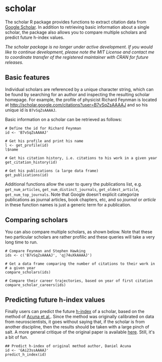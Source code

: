 # scholar

The scholar R package provides functions to extract citation data from [Google Scholar](http://scholar.google.com).  In addition to retrieving basic information about a single scholar, the package also allows you to compare multiple scholars and predict future h-index values.

*The scholar package is no longer under active development.  If you would like to continue development, please note the MIT License and contact me to coordinate transfer of the registered maintainer with CRAN for future releases.*

## Basic features

Individual scholars are referenced by a unique character string, which can be found by searching for an author and inspecting the resulting scholar homepage.  For example, the profile of physicist Richard Feynman is located at http://scholar.google.com/citations?user=B7vSqZsAAAAJ and so his unique id is `B7vSqZsAAAAJ`.

Basic information on a scholar can be retrieved as follows:

```
# Define the id for Richard Feynman
id <- 'B7vSqZsAAAAJ'

# Get his profile and print his name
l <- get_profile(id)
l$name 

# Get his citation history, i.e. citations to his work in a given year 
get_citation_history(id)

# Get his publications (a large data frame)
get_publications(id)
```

Additional functions allow the user to query the publications list, e.g. `get_num_articles`, `get_num_distinct_journals`, `get_oldest_article`, `get_num_top_journals`.  Note that Google doesn't explicit categorize publications as journal articles, book chapters, etc, and so *journal* or *article* in these function names is just a generic term for a publication.

## Comparing scholars

You can also compare multiple scholars, as shown below.  Note that these two particular scholars are rather profilic and these queries will take a very long time to run.

```
# Compare Feynman and Stephen Hawking
ids <- c('B7vSqZsAAAAJ', 'qj74uXkAAAAJ')

# Get a data frame comparing the number of citations to their work in
# a given year 
compare_scholars(ids)

# Compare their career trajectories, based on year of first citation
compare_scholar_careers(ids)
```

## Predicting future h-index values

Finally users can predict the future [h-index](http://en.wikipedia.org/wiki/H-index) of a scholar, based on the method of [Acuna et al.](http://www.nature.com/nature/journal/v489/n7415/full/489201a.html).  Since the method was originally calibrated on data from neuroscientists, it goes without saying that, if the scholar is from another discipline, then the results should be taken with a large pinch of salt.  A more general critique of the original paper is available   [here](http://simplystatistics.org/2012/10/10/whats-wrong-with-the-predicting-h-index-paper/).  Still, it's a bit of fun.  

```
## Predict h-index of original method author, Daniel Acuna
id <- 'GAi23ssAAAAJ'
predict_h_index(id)
```
